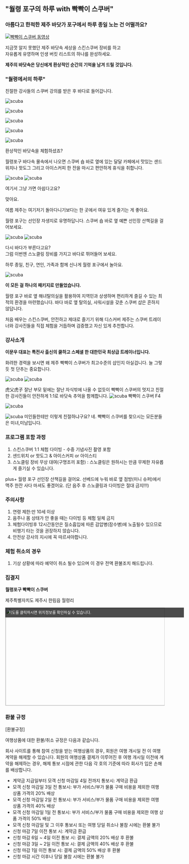 





## "월령 포구의 하루 with 빡빡이 스쿠버"
### 아름다고 한적한 제주 바닷가 포구에서 하루 종일 노는 건 어떨까요? 


[![빡빡이 스쿠버 동영상](https://img.youtube.com/vi/IhZB9ZX80JA/0.jpg)](https://www.youtube.com/watch?v=IhZB9ZX80JA)

지금껏 알지 못했던 제주 바닷속 세상을 스킨스쿠버 장비를 하고  
자유롭게 유영하며 인생 버킷 리스트의 하나를 완성하세요.

**제주의 바닷속은 당신에게 환상적인 순간의 기억을 남겨 드릴 것입니다.** 

### "월령에서의 하루"
친절한 강사들의 스쿠버 강의를 받은 후 바다로 들어갑니다.


![scuba](https://s5.postimg.org/wosanxyuv/IMG_1743.jpg#center)

![scuba](https://s5.postimg.org/b7yyg6k6v/WRK_4840.jpg#center)

![scuba](https://s5.postimg.org/kgwjck3p3/DJI_0071.jpg#center)

![scuba](https://s5.postimg.org/7zuh34xx3/OI000062.jpg#center)

![scuba](https://s5.postimg.org/ilecf548n/IMG_0806.jpg#center)

환상적인 바닷속을 체험하셨죠?


월령포구 바다속 물속에서 나오면 스쿠버 숍 바로 옆에 있는 달달 카페에서 맛있는 샌드위치나 핫도그 그리고 아이스커피 한 잔을 마시고 편안하게 휴식을 취합니다. 

![scuba](https://s5.postimg.org/6tv2i2z07/image_1515716371501786120651.jpg#center)
![scuba](https://s5.postimg.org/kdzc3vctz/IMG_1765.jpg#center)


여기서 그냥 가면 아쉽다고요? 

맞아요.  

여름 제주는 여기저기 돌아다니기보다는 한 곳에서 여유 있게 즐기는 게 좋아요.

월령 포구는 선인장 자생지로 유명하답니다. 스쿠버 숍 바로 옆 예쁜 선인장 산책길을 걸어보세요.

![scuba](https://s5.postimg.org/92wofi5yv/image.jpg#center)
![scuba](https://s5.postimg.org/k885e45o7/2_Q4_A0228.jpg#center)

   
다시 바다가 부른다고요?  
그럼 이번엔 스노클링 장비를 가지고 바다로 뛰어들어 보세요. 

하루 종일, 친구, 연인, 가족과 함께 신나게 월령 포구에서 놀아요.  

![scuba](https://s5.postimg.org/r9o4d6k6v/WRK_4834.jpg#center)

**이 모든 걸 하나의 패키지로 만들었습니다.** 

월령 포구 바로 옆 해녀탈의실을 활용하여 지역민과 상생하며 편리하게 즐길 수 있는 
최적의 환경을 마련했습니다. 바다 바로 옆 탈의실, 샤워시설을 갖춘 스쿠버 샵은 흔하지 않답니다.

처음 배우는 스킨스쿠버, 안전하고 제대로 즐기기 위해 
디스커버 제주는 스쿠버 트레이너와 강사진들을 직접 체험을 거듭하며 검증했고 자신 있게 추천합니다.


### 강사소개

**이문우 대표는 특전사 출신의 쿨하고 스페셜 한 대한민국 최상급 트레이너입니다.** 

화려한 경력을 보시면 왜 제주 빡빡이 스쿠버가 최고수준의 샵인지 아실겁니다.
늘 그렇듯 첫 단추는 중요합니다.


![scuba](https://s5.postimg.org/5zvyc4r07/image.jpg#center)
![scuba](https://s5.postimg.org/bzjpfsbsn/image.gif#center)


   
虎父虎子 잘난 부모 밑에는 잘난 자식밖에 나올 수 없듯이 
빡빡이 스쿠버의 멋지고 친절한 강사진들이 안전하게 1:1로 바닷속 추억을 함께합니다.
![scuba](https://s5.postimg.org/nt40xca7r/2_Q4_A0307.jpg#center)
빡빡이 스쿠버 F4

![scuba](https://s5.postimg.org/pfon4twvr/WRK_4846.jpg#center)


![scuba](https://s5.postimg.org/zaoz2jflj/2_Q4_A0289.jpg#center)
미인들한테만 이렇게 친절하냐구요? 네. 빡빡이 스쿠버를 찾으시는 모든분들은 미녀,미남입니다.

### 프로그램 포함 과정 
1. 스킨스쿠버 1:1 체험 다이빙 - 수중 기념사진 촬영 포함
2. 샌드위치 or 핫도그 & 아이스커피 or 아이스티 
3. 스노클링 장비 무상 대여(구명조끼 포함) : 스노클링은 원하시는 만큼 무제한 자유롭게 즐기실 수 있습니다. 

plus+ 
월령 포구 선인장 산책길을 걸어요. 
선베드에 누워 바로 옆 점방(미니 슈퍼)에서 맥주 한잔 사다 마셔도 좋겠어요. (단 음주 후 스노클링과 다이빙은 절대 금지!!!)

### 주의사항 
1. 연령 제한:만 10세 이상
2. 음주나 몸 상태가 안 좋을 때는 다이빙 등 체험 일체 금지 
3. 체험다이빙후 12시간동안은 질소흡입에 따른 감압병(잠수병)에 노출될수 있으므로 비행기 타는 것을 권장하지 않습니다. 
4. 안전상 강사의 지시에 꼭 따르셔야합니다.

### 체험 취소의 경우
1. 기상 상황에 따라 예약이 취소 될수 있으며 이 경우 전액 환불조치 해드립니다.

### 집결지
**월령포구 빡빡이 스쿠버**

제주특별자치도 제주시 한림읍 월령리

<a href="http://map.daum.net/?urlX=317677&urlY=-31170&urlLevel=3&map_type=TYPE_MAP&map_hybrid=false&SHOWMARK=true" target="_blank"><span style="background:#000;position:absolute;width:557px;opacity:.7;filter:alpha(opacity=70);color:#fff;overflow:hidden;font:12px/1.5 Dotum, '돋움', sans-serif;text-decoration:none;padding:7px 0px 0px 10px; height: 24px;">지도를 클릭하시면 위치정보를 확인하실 수 있습니다.</span><img width="565" height="308" src="http://map2.daum.net/map/mapservice?MX=317677&MY=-31170&SCALE=2.5&IW=565&IH=308&COORDSTM=WCONGNAMUL" style="border:1px solid #ccc"></a>

### 환불 규정
[환불규정]

여행상품에 대한 환불/취소 규정은 다음과 같습니다.

회사 사이트를 통해 참여 신청을 받는 여행상품의 경우, 회원은 여행 개시일 전 이 여행 계약을 해제할 수 있습니다. 회원의 여행상품 결제가 이루어진 후 여행 개시일 이전에 계약을 해제하는 경우, 해제 통보 시점에 관한 다음 각 호의 기준에 따라 회사가 입은 손해를 배상합니다.

* 계약금 지급일부터 모객 신청 마감일 4일 전까지 통보시: 계약금 환급
* 모객 신청 마감일 3일 전 통보시: 부가 서비스/부가 물품 구매 비용을 제외한 여행 상품 가격의 20% 배상
* 모객 신청 마감일 2일 전 통보시: 부가 서비스/부가 물품 구매 비용을 제외한 여행 상품 가격의 40% 배상
* 모객 신청 마감일 1일 전 통보시: 부가 서비스/부가 물품 구매 비용을 제외한 여행 상품 가격의 50% 배상
* 모객 신청 마감일 및 그 이후 통보시 또는 여행 당일 취소나 불참 시에는 환불 불가
* 신청 마감 7일 이전 통보 시: 계약금 환급 
* 신청 마감 6일 ~ 4일 이전 통보 시: 결제 금액의 20% 배상 후 환불 
* 신청 마감 3일 ~ 2일 이전 통보 시: 결제 금액의 40% 배상 후 환불 
* 신청 마감 1일 이전 통보 시: 결제 금액의 50% 배상 후 환불 
* 신청 마감 시간 이후나 당일 불참 시에는 환불 불가
